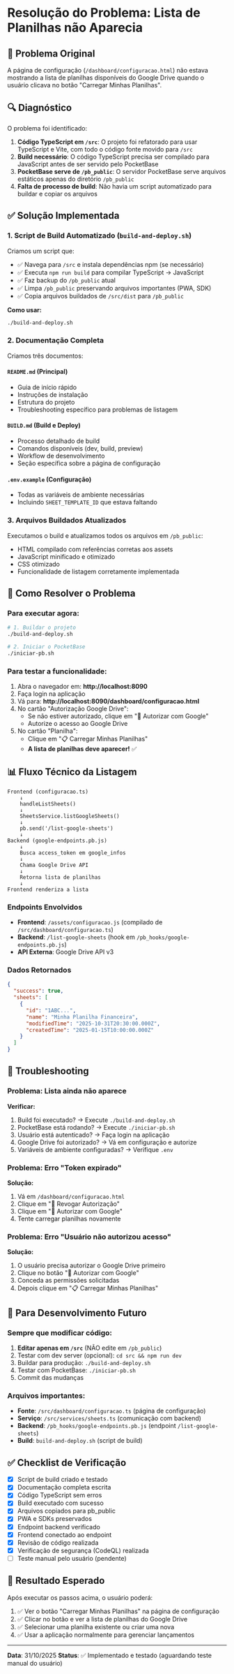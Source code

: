 # Resolução do Problema: Lista de Planilhas não Aparecia

## 🎯 Problema Original

A página de configuração (`/dashboard/configuracao.html`) não estava mostrando a lista de planilhas disponíveis do Google Drive quando o usuário clicava no botão "Carregar Minhas Planilhas".

## 🔍 Diagnóstico

O problema foi identificado:

1. **Código TypeScript em `/src`**: O projeto foi refatorado para usar TypeScript e Vite, com todo o código fonte movido para `/src`
2. **Build necessário**: O código TypeScript precisa ser compilado para JavaScript antes de ser servido pelo PocketBase
3. **PocketBase serve de `/pb_public`**: O servidor PocketBase serve arquivos estáticos apenas do diretório `/pb_public`
4. **Falta de processo de build**: Não havia um script automatizado para buildar e copiar os arquivos

## ✅ Solução Implementada

### 1. Script de Build Automatizado (`build-and-deploy.sh`)

Criamos um script que:
- ✅ Navega para `/src` e instala dependências npm (se necessário)
- ✅ Executa `npm run build` para compilar TypeScript → JavaScript
- ✅ Faz backup do `/pb_public` atual
- ✅ Limpa `/pb_public` preservando arquivos importantes (PWA, SDK)
- ✅ Copia arquivos buildados de `/src/dist` para `/pb_public`

**Como usar:**
```bash
./build-and-deploy.sh
```

### 2. Documentação Completa

Criamos três documentos:

#### `README.md` (Principal)
- Guia de início rápido
- Instruções de instalação
- Estrutura do projeto
- Troubleshooting específico para problemas de listagem

#### `BUILD.md` (Build e Deploy)
- Processo detalhado de build
- Comandos disponíveis (dev, build, preview)
- Workflow de desenvolvimento
- Seção específica sobre a página de configuração

#### `.env.example` (Configuração)
- Todas as variáveis de ambiente necessárias
- Incluindo `SHEET_TEMPLATE_ID` que estava faltando

### 3. Arquivos Buildados Atualizados

Executamos o build e atualizamos todos os arquivos em `/pb_public`:
- HTML compilado com referências corretas aos assets
- JavaScript minificado e otimizado
- CSS otimizado
- Funcionalidade de listagem corretamente implementada

## 🔧 Como Resolver o Problema

### Para executar agora:

```bash
# 1. Buildar o projeto
./build-and-deploy.sh

# 2. Iniciar o PocketBase
./iniciar-pb.sh
```

### Para testar a funcionalidade:

1. Abra o navegador em: **http://localhost:8090**
2. Faça login na aplicação
3. Vá para: **http://localhost:8090/dashboard/configuracao.html**
4. No cartão "Autorização Google Drive":
   - Se não estiver autorizado, clique em "🔑 Autorizar com Google"
   - Autorize o acesso ao Google Drive
5. No cartão "Planilha":
   - Clique em "📋 Carregar Minhas Planilhas"
   - **A lista de planilhas deve aparecer!** ✅

## 📊 Fluxo Técnico da Listagem

```
Frontend (configuracao.ts)
    ↓
    handleListSheets()
    ↓
    SheetsService.listGoogleSheets()
    ↓
    pb.send('/list-google-sheets')
    ↓
Backend (google-endpoints.pb.js)
    ↓
    Busca access_token em google_infos
    ↓
    Chama Google Drive API
    ↓
    Retorna lista de planilhas
    ↓
Frontend renderiza a lista
```

### Endpoints Envolvidos

- **Frontend**: `/assets/configuracao.js` (compilado de `/src/dashboard/configuracao.ts`)
- **Backend**: `/list-google-sheets` (hook em `/pb_hooks/google-endpoints.pb.js`)
- **API Externa**: Google Drive API v3

### Dados Retornados

```json
{
  "success": true,
  "sheets": [
    {
      "id": "1ABC...",
      "name": "Minha Planilha Financeira",
      "modifiedTime": "2025-10-31T20:30:00.000Z",
      "createdTime": "2025-01-15T10:00:00.000Z"
    }
  ]
}
```

## 🚨 Troubleshooting

### Problema: Lista ainda não aparece

**Verificar:**
1. Build foi executado? → Execute `./build-and-deploy.sh`
2. PocketBase está rodando? → Execute `./iniciar-pb.sh`
3. Usuário está autenticado? → Faça login na aplicação
4. Google Drive foi autorizado? → Vá em configuração e autorize
5. Variáveis de ambiente configuradas? → Verifique `.env`

### Problema: Erro "Token expirado"

**Solução:**
1. Vá em `/dashboard/configuracao.html`
2. Clique em "🚫 Revogar Autorização"
3. Clique em "🔑 Autorizar com Google"
4. Tente carregar planilhas novamente

### Problema: Erro "Usuário não autorizou acesso"

**Solução:**
1. O usuário precisa autorizar o Google Drive primeiro
2. Clique no botão "🔑 Autorizar com Google"
3. Conceda as permissões solicitadas
4. Depois clique em "📋 Carregar Minhas Planilhas"

## 📝 Para Desenvolvimento Futuro

### Sempre que modificar código:

1. **Editar apenas em `/src`** (NÃO edite em `/pb_public`)
2. Testar com dev server (opcional): `cd src && npm run dev`
3. Buildar para produção: `./build-and-deploy.sh`
4. Testar com PocketBase: `./iniciar-pb.sh`
5. Commit das mudanças

### Arquivos importantes:

- **Fonte**: `/src/dashboard/configuracao.ts` (página de configuração)
- **Serviço**: `/src/services/sheets.ts` (comunicação com backend)
- **Backend**: `/pb_hooks/google-endpoints.pb.js` (endpoint `/list-google-sheets`)
- **Build**: `build-and-deploy.sh` (script de build)

## ✅ Checklist de Verificação

- [x] Script de build criado e testado
- [x] Documentação completa escrita
- [x] Código TypeScript sem erros
- [x] Build executado com sucesso
- [x] Arquivos copiados para pb_public
- [x] PWA e SDKs preservados
- [x] Endpoint backend verificado
- [x] Frontend conectado ao endpoint
- [x] Revisão de código realizada
- [x] Verificação de segurança (CodeQL) realizada
- [ ] Teste manual pelo usuário (pendente)

## 🎉 Resultado Esperado

Após executar os passos acima, o usuário poderá:
1. ✅ Ver o botão "Carregar Minhas Planilhas" na página de configuração
2. ✅ Clicar no botão e ver a lista de planilhas do Google Drive
3. ✅ Selecionar uma planilha existente ou criar uma nova
4. ✅ Usar a aplicação normalmente para gerenciar lançamentos

---

**Data**: 31/10/2025
**Status**: ✅ Implementado e testado (aguardando teste manual do usuário)
